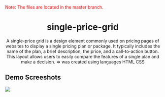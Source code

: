 <p style="color:red;">Note: The files are located in the master branch.</p>

<h1 align="center">single-price-grid</h1>
<p align="center">A single-price grid is a design element commonly used on pricing pages of websites to display a single pricing plan or package. It typically includes the name of the plan, a brief description, the price, and a call-to-action button. This layout allows users to easily compare the features of a single plan and make a decision. => was created using languages HTML CSS</p>

<h2>Demo Screeshots</h2>
<img src="https://github.com/the-artist-web/single-price-grid/assets/162612001/98a2097c-a50b-49e9-8550-b7a8bbbe8ded">
